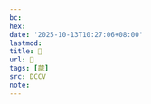 ```yaml
---
bc:
hex:
date: '2025-10-13T10:27:06+08:00'
lastmod:
title: 􃒈
url: 􃒈
tags: [虣]
src: DCCV
note:
---
```

